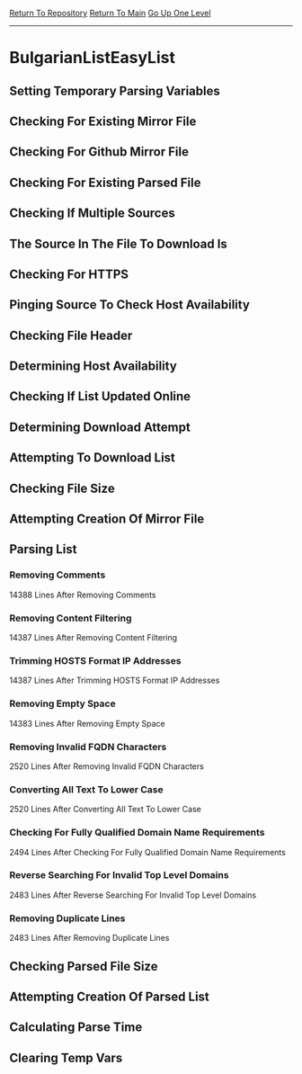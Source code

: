 [Return To Repository](https://github.com/deathbybandaid/piholeparser/)
[Return To Main](https://github.com/deathbybandaid/piholeparser/blob/master/RecentRunLogs/Mainlog.md)
[Go Up One Level](https://github.com/deathbybandaid/piholeparser/blob/master/RecentRunLogs/TopLevelScripts/30-Processing-External-Blacklists.md)
____________________________________
# BulgarianListEasyList
## Setting Temporary Parsing Variables
## Checking For Existing Mirror File
## Checking For Github Mirror File
## Checking For Existing Parsed File
## Checking If Multiple Sources
## The Source In The File To Download Is
## Checking For HTTPS
## Pinging Source To Check Host Availability
## Checking File Header
## Determining Host Availability
## Checking If List Updated Online
## Determining Download Attempt
## Attempting To Download List
## Checking File Size
## Attempting Creation Of Mirror File
## Parsing List
### Removing Comments
14388 Lines After Removing Comments
### Removing Content Filtering
14387 Lines After Removing Content Filtering
### Trimming HOSTS Format IP Addresses
14387 Lines After Trimming HOSTS Format IP Addresses
### Removing Empty Space
14383 Lines After Removing Empty Space
### Removing Invalid FQDN Characters
2520 Lines After Removing Invalid FQDN Characters
### Converting All Text To Lower Case
2520 Lines After Converting All Text To Lower Case
### Checking For Fully Qualified Domain Name Requirements
2494 Lines After Checking For Fully Qualified Domain Name Requirements
### Reverse Searching For Invalid Top Level Domains
2483 Lines After Reverse Searching For Invalid Top Level Domains
### Removing Duplicate Lines
2483 Lines After Removing Duplicate Lines
## Checking Parsed File Size
## Attempting Creation Of Parsed List
## Calculating Parse Time
## Clearing Temp Vars
